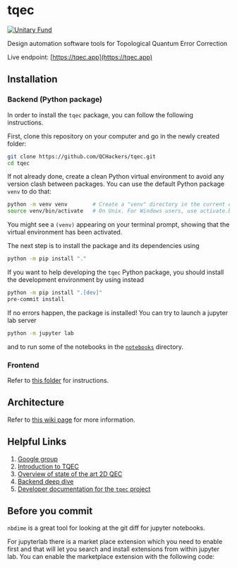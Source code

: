 
# tqec

[![Unitary Fund](https://img.shields.io/badge/Supported%20By-UNITARY%20FUND-brightgreen.svg?style=for-the-badge)](https://unitary.fund)

Design automation software tools for Topological Quantum Error Correction

Live endpoint: [https://tqec.app](https://tqec.app)

## Installation

### Backend (Python package)

In order to install the `tqec` package, you can follow the following
instructions.

First, clone this repository on your computer and go in the newly created
folder:

```sh
git clone https://github.com/QCHackers/tqec.git
cd tqec
```

If not already done, create a clean Python virtual environment to avoid any
version clash between packages. You can use the default Python package `venv` to
do that:

```sh
python -m venv venv        # Create a "venv" directory in the current directory.
source venv/bin/activate   # On Unix. For Windows users, use activate.bat
```

You might see a `(venv)` appearing on your terminal prompt, showing that the
virtual environment has been activated.

The next step is to install the package and its dependencies using

```sh
python -m pip install "."
```

If you want to help developing the `tqec` Python package, you should install the development
environment by using instead

```sh
python -m pip install ".[dev]"
pre-commit install
```

If no errors happen, the package is installed! You can try to launch a jupyter
lab server

```sh
python -m jupyter lab
```

and to run some of the notebooks in the [`notebooks`](https://github.com/QCHackers/tqec/tree/main/notebooks) directory.

### Frontend

Refer to [this folder](https://github.com/QCHackers/tqec/tree/main/frontend) for instructions.

## Architecture

Refer to [this wiki page](https://github.com/QCHackers/tqec/wiki/TQEC-Architecture) for more information.

## Helpful Links

1. [Google group](https://groups.google.com/g/tqec-design-automation)
2. [Introduction to TQEC](https://docs.google.com/presentation/d/1RufCoTyPFE0EJfC7fbFMjAyhfNJJKNybaixTFh0Qnfg/edit?usp=sharing)
3. [Overview of state of the art 2D QEC](https://docs.google.com/presentation/d/1xYBfkVMpA1YEVhpgTZpKvY8zeOO1VyHmRWvx_kDJEU8/edit?usp=sharing)
4. [Backend deep dive](https://drive.google.com/file/d/1HQEQrln2uVBbs3zbBzrEBm24LDD7PE26/view)
5. [Developer documentation for the `tqec` project](https://qchackers.github.io/tqec/)

## Before you commit

`nbdime` is a great tool for looking at the git diff for jupyter notebooks.

For jupyterlab there is a market place extension which you need to enable first
and that will let you search and install extensions from within jupyter lab. You
can enable the marketplace extension with the following code:
